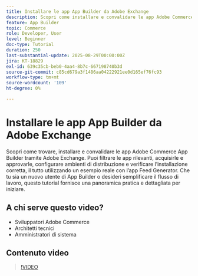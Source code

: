 ```yaml
---
title: Installare le app App Builder da Adobe Exchange
description: Scopri come installare e convalidare le app Adobe Commerce App Builder tramite Adobe Exchange.
feature: App Builder
topic: Commerce
role: Developer, User
level: Beginner
doc-type: Tutorial
duration: 250
last-substantial-update: 2025-08-29T00:00:00Z
jira: KT-18829
exl-id: 639c35cb-beb0-4aa4-8b7c-667198740b3d
source-git-commit: c85cd679a3f1486aa04222921ee0d165ef76fc93
workflow-type: tm+mt
source-wordcount: '109'
ht-degree: 0%

---
```


# Installare le app App Builder da Adobe Exchange

Scopri come trovare, installare e convalidare le app Adobe Commerce App Builder tramite Adobe Exchange. Puoi filtrare le app rilevanti, acquisirle e approvarle, configurare ambienti di distribuzione e verificare l’installazione corretta, il tutto utilizzando un esempio reale con l’app Feed Generator. Che tu sia un nuovo utente di App Builder o desideri semplificare il flusso di lavoro, questo tutorial fornisce una panoramica pratica e dettagliata per iniziare.


## A chi serve questo video?

- Sviluppatori Adobe Commerce
- Architetti tecnici
- Amministratori di sistema

## Contenuto video

>[!VIDEO](https://video.tv.adobe.com/v/3471532/?learn=on&enablevpops&captions=ita)
